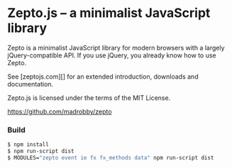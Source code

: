 # Zepto.js – a minimalist JavaScript library

Zepto is a minimalist JavaScript library for modern browsers with a
largely jQuery-compatible API. If you use jQuery, you already know how to use Zepto.

See [zeptojs.com][] for an extended introduction, downloads
and documentation.

Zepto.js is licensed under the terms of the MIT License.

https://github.com/madrobby/zepto

### Build

~~~ sh
$ npm install
$ npm run-script dist
$ MODULES="zepto event ie fx fx_methods data" npm run-script dist
